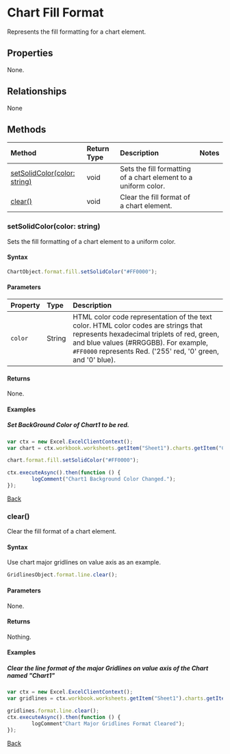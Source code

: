 # Chart Fill Format
Represents the fill formatting for a chart element.

## Properties
None.

## Relationships
None

## Methods

| Method     | Return Type    |Description|Notes  |
|:-----------------|:--------|:----------|:------|
|[setSolidColor(color: string)](#setsolidcolorcolor-string)|void |Sets the fill formatting of a chart element to a uniform color.
|[clear()](#clear)|void |Clear the fill format of a chart element.



### setSolidColor(color: string)

Sets the fill formatting of a chart element to a uniform color.

#### Syntax
```js
ChartObject.format.fill.setSolidColor("#FF0000");	
```

#### Parameters
| Property         | Type    |Description|
|:-----------------|:--------|:----------|
|`color`|String|HTML color code representation of the text color. HTML color codes are strings that represents hexadecimal triplets of red, green, and blue values (#RRGGBB). For example, `#FF0000` represents Red. ('255' red, '0' green, and '0' blue). |


#### Returns
None.

#### Examples

##### Set BackGround Color of Chart1 to be red.
```js
var ctx = new Excel.ExcelClientContext();
var chart = ctx.workbook.worksheets.getItem("Sheet1").charts.getItem("Chart1");	

chart.format.fill.setSolidColor("#FF0000");

ctx.executeAsync().then(function () {
		logComment("Chart1 Background Color Changed.");
});
```
[Back](#methods)

### clear()

Clear the fill format of a chart element.

#### Syntax
Use chart major gridlines on value axis as an example.
```js
GridlinesObject.format.line.clear();
```

#### Parameters
None.

#### Returns

Nothing.

#### Examples

##### Clear the line format of the major Gridlines on value axis of the Chart named "Chart1"

```js
var ctx = new Excel.ExcelClientContext();
var gridlines = ctx.workbook.worksheets.getItem("Sheet1").charts.getItem("Chart1").axes.valueaxis.majorGridlines;	

gridlines.format.line.clear();
ctx.executeAsync().then(function () {
		logComment"Chart Major Gridlines Format Cleared");
});
```
[Back](#methods)